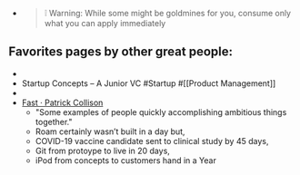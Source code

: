 -
  > ❕ Warning: While some might be goldmines for you, consume only what you can apply immediately
## Favorites pages by other great people:
-
- Startup Concepts – A Junior VC #Startup #[[Product Management]]
-
- [Fast · Patrick Collison](https://patrickcollison.com/fast)
	- "Some examples of people quickly accomplishing ambitious things together."
	- Roam certainly wasn’t built in a day but,
	- COVID-19 vaccine candidate sent to clinical study by 45 days,
	- Git from protoype to live in 20 days,
	- iPod from concepts to customers hand in a Year